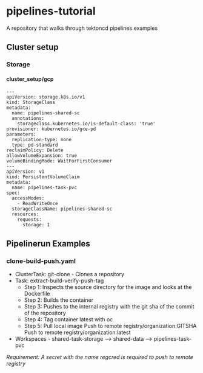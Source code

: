 # pipelines-tutorial
A repository that walks through tektoncd pipelines examples

## Cluster setup

### Storage

#### cluster_setup/gcp
```
---
apiVersion: storage.k8s.io/v1
kind: StorageClass
metadata:
  name: pipelines-shared-sc
  annotations:
    storageclass.kubernetes.io/is-default-class: 'true'
provisioner: kubernetes.io/gce-pd
parameters:
  replication-type: none
  type: pd-standard
reclaimPolicy: Delete
allowVolumeExpansion: true
volumeBindingMode: WaitForFirstConsumer
---
apiVersion: v1
kind: PersistentVolumeClaim
metadata:
  name: pipelines-task-pvc
spec:
  accessModes:
    - ReadWriteOnce
  storageClassName: pipelines-shared-sc
  resources:
    requests:
      storage: 1
```

## Pipelinerun Examples

### clone-build-push.yaml

* ClusterTask: git-clone - Clones a repository
* Task: extract-build-verify-push-tag
    * Step 1: Inspects the source directory for the image and looks at the Dockerfile
    * Step 2: Builds the container
    * Step 3: Pushes to the internal registry with the git sha of the commit of the repository
    * Step 4: Tag container latest with oc
    * Step 5: Pull local image
              Push to remote registry/organization:GITSHA
              Push to remote registry/organization:latest
* Workspaces - shared-task-storage --> shared-data --> pipelines-task-pvc

_Requirement: A secret with the name regcred is required to push to remote registry_  